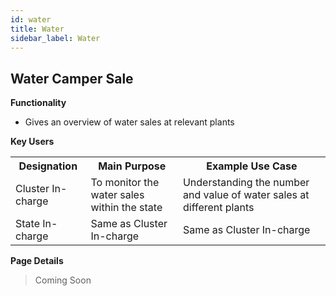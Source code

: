 ```yaml
---
id: water
title: Water
sidebar_label: Water
---
```


## Water Camper Sale
**Functionality**
* Gives an overview of water sales at relevant plants

**Key Users**
<table>
  <tr>
    <th>Designation</th>
    <th>Main Purpose</th>
    <th>Example Use Case</th>
  </tr>
  <tr>
    <td>Cluster In-charge</td>
    <td>To monitor the water sales within the state</td>
    <td>Understanding the number and value of water sales at different plants</td>
  </tr>
  <tr>
    <td>State In-charge</td>
    <td>Same as Cluster In-charge</td>
    <td>Same as Cluster In-charge</td>
  </tr>
</table>

**Page Details**
> Coming Soon
